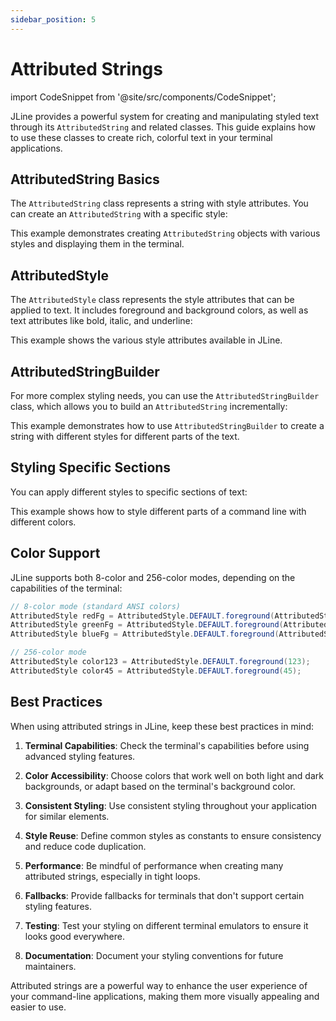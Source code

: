 ```yaml
---
sidebar_position: 5
---
```


# Attributed Strings

import CodeSnippet from '@site/src/components/CodeSnippet';

JLine provides a powerful system for creating and manipulating styled text through its `AttributedString` and related classes. This guide explains how to use these classes to create rich, colorful text in your terminal applications.

## AttributedString Basics

The `AttributedString` class represents a string with style attributes. You can create an `AttributedString` with a specific style:

<CodeSnippet name="AttributedStringBasicsExample" />

This example demonstrates creating `AttributedString` objects with various styles and displaying them in the terminal.

## AttributedStyle

The `AttributedStyle` class represents the style attributes that can be applied to text. It includes foreground and background colors, as well as text attributes like bold, italic, and underline:

<CodeSnippet name="AttributedStyleExample" />

This example shows the various style attributes available in JLine.

## AttributedStringBuilder

For more complex styling needs, you can use the `AttributedStringBuilder` class, which allows you to build an `AttributedString` incrementally:

<CodeSnippet name="AttributedStringBuilderExample" />

This example demonstrates how to use `AttributedStringBuilder` to create a string with different styles for different parts of the text.

## Styling Specific Sections

You can apply different styles to specific sections of text:

<CodeSnippet name="StylingSpecificSectionsExample" />

This example shows how to style different parts of a command line with different colors.

## Color Support

JLine supports both 8-color and 256-color modes, depending on the capabilities of the terminal:

```java
// 8-color mode (standard ANSI colors)
AttributedStyle redFg = AttributedStyle.DEFAULT.foreground(AttributedStyle.RED);
AttributedStyle greenFg = AttributedStyle.DEFAULT.foreground(AttributedStyle.GREEN);
AttributedStyle blueFg = AttributedStyle.DEFAULT.foreground(AttributedStyle.BLUE);

// 256-color mode
AttributedStyle color123 = AttributedStyle.DEFAULT.foreground(123);
AttributedStyle color45 = AttributedStyle.DEFAULT.foreground(45);
```

## Best Practices

When using attributed strings in JLine, keep these best practices in mind:

1. **Terminal Capabilities**: Check the terminal's capabilities before using advanced styling features.

2. **Color Accessibility**: Choose colors that work well on both light and dark backgrounds, or adapt based on the terminal's background color.

3. **Consistent Styling**: Use consistent styling throughout your application for similar elements.

4. **Style Reuse**: Define common styles as constants to ensure consistency and reduce code duplication.

5. **Performance**: Be mindful of performance when creating many attributed strings, especially in tight loops.

6. **Fallbacks**: Provide fallbacks for terminals that don't support certain styling features.

7. **Testing**: Test your styling on different terminal emulators to ensure it looks good everywhere.

8. **Documentation**: Document your styling conventions for future maintainers.

Attributed strings are a powerful way to enhance the user experience of your command-line applications, making them more visually appealing and easier to use.
